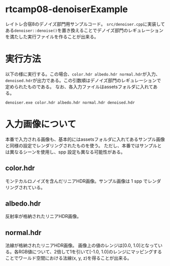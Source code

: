 # rtcamp08-denoiserExample
レイトレ合宿8のデノイズ部門用サンプルコード。
`src/denoiser.cpp`に実装してある`denoiser::denoise()`を置き換えることでデノイズ部門のレギュレーションを満たした実行ファイルを作ることが出来る。

# 実行方法
以下の様に実行する。この場合、`color.hdr albedo.hdr normal.hdr`が入力、`denoised.hdr`が出力である。この引数順はデノイズ部門のレギュレーションで定められたものである。
なお、各入力ファイルはassetsフォルダに入れてある。

`denoiser.exe color.hdr albedo.hdr normal.hdr denoised.hdr`

# 入力画像について
本番で入力される画像も、基本的にはassetsフォルダに入れてあるサンプル画像と同様の設定でレンダリングされたものを使う。
ただし、本番ではサンプルとは異なるシーンを使用し、spp 設定も異なる可能性がある。

## color.hdr
モンテカルロノイズを含んだリニアHDR画像。サンプル画像は 1 spp でレンダリングされている。

## albedo.hdr
反射率が格納されたリニアHDR画像。

## normal.hdr
法線が格納されたリニアHDR画像。
画像上の値のレンジは[0.0, 1.0]となっている。各RGB値について、2倍して1を引いて[-1.0, 1.0]のレンジにマッピングすることでワールド空間における法線(x, y, z)を得ることが出来る。
